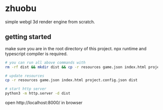 # zhuobu
simple webgl 3d render engine from scratch.

## getting started

make sure you are in the root directory of this project.
npx runtime and typescript compiler is required.

```bash
# you can run all above commands with
rm -rf dist && mkdir dist && cp -r resources game.json index.html project.config.json dist && tsc && echo '{"type": "module"}' > dist/package.json && touch dist/resources/game.js

# update resources
cp -r resources game.json index.html project.config.json dist

# start http server
python3 -m http.server -d dist

```
open http://localhost:8000/ in browser



